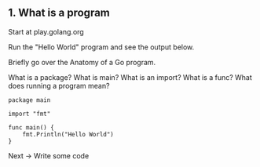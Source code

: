 ## 1. What is a program

Start at play.golang.org

Run the "Hello World" program and see the output below.

Briefly go over the Anatomy of a Go program. 

What is a package? 
What is main?
What is an import?
What is a func?
What does running a program mean? 

```
package main

import "fmt"

func main() {
	fmt.Println("Hello World")
}
```

Next -> Write some code